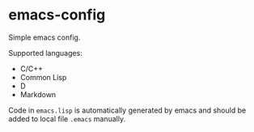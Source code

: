 # emacs-config

Simple emacs config.

Supported languages:
- C/C++
- Common Lisp
- D
- Markdown

Code in `emacs.lisp` is automatically generated by emacs and should be added to local file `.emacs` manually.

